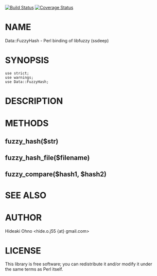 [![Build Status](https://travis-ci.org/jcbf/Data-FuzzyHash.svg?branch=master)](https://travis-ci.org/jcbf/Data-FuzzyHash)
[![Coverage Status](https://coveralls.io/repos/github/jcbf/Data-FuzzyHash/badge.svg?branch=master)](https://coveralls.io/github/jcbf/Data-FuzzyHash?branch=master)
# NAME

Data::FuzzyHash - Perl binding of libfuzzy (ssdeep)

# SYNOPSIS

    use strict;
    use warnings;
    use Data::FuzzyHash;

# DESCRIPTION

# METHODS

## fuzzy\_hash($str)

## fuzzy\_hash\_file($filename)

## fuzzy\_compare($hash1, $hash2)

# SEE ALSO

# AUTHOR

Hideaki Ohno  <hide.o.j55 {at} gmail.com>

# LICENSE

This library is free software; you can redistribute it and/or modify
it under the same terms as Perl itself.
